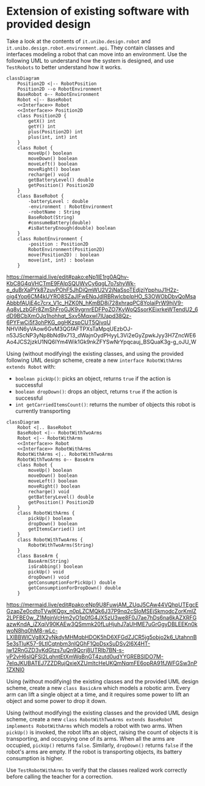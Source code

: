 # Extension of existing software with provided design

Take a look at the contents of `it.unibo.design.robot` and `it.unibo.design.robot.environment.api`. They contain classes and interfaces modeling a robot that can move into an environment.
Use the following UML to understand how the system is designed, and use `TestRobots` to better understand how it works.

```mermaid
classDiagram
    Position2D <|-- RobotPosition
    Position2D --o RobotEnvironment
    BaseRobot o-- RobotEnvironment
    Robot <|-- BaseRobot
    <<Interface>> Robot
    <<Interface>> Position2D
    class Position2D {
        getX() int
        getY() int
        plus(Position2D) int
        plus(int, int) int
    }
    class Robot {
        moveUp() boolean
        moveDown() boolean
        moveLeft() boolean
        moveRight() boolean
        recharge() void
        getBatteryLevel() double
        getPosition() Position2D
    }
    class BaseRobot {
        -batteryLevel : double
        -environment : RobotEnvironment
        -robotName : String
        BaseRobot(String)
        #consumeBattery(double)
        #isBatteryEnough(double) boolean
    }
    class RobotEnvironment {
        -position : Position2D
        RobotEnvironment(Position2D)
        move(Position2D) : boolean
        move(int, int) : boolean
    }
```

https://mermaid.live/edit#pako:eNp1lE1rg0AQhv-KbC8G4qVHCTmE9FAIpSQUWvCy6qgL7o7shyWk-e_duBrXaPYk87zuvPOhF5JhDiQmWU2V2jNaSsoTEdjziYpphuJ1H2z-oig4Yop6CM4kUYRO8SZaJlFwENqJdlRBRwIcbplpHO_S3OWObDbvQoMsaAbbbfAUjE4c7crx_V1c_HZK0N_hKmBD8j728xhraqPC8YolaiPrW9hjV9-Aq8vLzbGFr8ZmShFroGJK9vgrnrEDFPoZO7KyWoQSsorKEixrkeWTendU2_6dD9BCbXmOJq1hohhqt_Sxv5Mqxwl7lUapd38Qz-6PYFwCi5f3ohPKG_qgHKzspCUT5QjvqU   NHViN6yVAow6GvM3QGfAFTPXsTaMpqUEzbOJ-n53JScNP3yNp8bNd9x713_dWajnOydPHyyL3Vi2eGyZpwkJyy3H7ZncWE6Ao4JCS2jzkU1NQ6IYm4Wik1Gk9nkZFYSwNrYpqcauj_BSQuaK3g-g_oJU_W

Using (without modifying) the existing classes, and using the provided following UML design scheme,
create a new `interface RobotWithArms extends Robot` with:
* `boolean pickUp()`: picks an object, returns `true` if the action is successful
* `boolean dropDown()`: drops an object, returns `true` if the action is successful
* `int getCarriedItemsCount()`: returns the number of objects this robot is currently transporting

```mermaid
classDiagram
    Robot <|.. BaseRobot
    BaseRobot <|-- RobotWithTwoArms
    Robot <|-- RobotWithArms
    <<Interface>> Robot
    <<Interface>> RobotWithArms
    RobotWithArms <|.. RobotWithTwoArms
    RobotWithTwoArms o-- BaseArm
    class Robot {
        moveUp() boolean
        moveDown() boolean
        moveLeft() boolean
        moveRight() boolean
        recharge() void
        getBatteryLevel() double
        getPosition() Position2D
    }
    class RobotWithArms {
        pickUp() boolean
        dropDown() boolean
        getItemsCarried() int
    }
    class RobotWithTwoArms {
        RobotWithTwoArms(String)
    }
    class BaseArm {
        BaseArm(String)
        isGrabbing() boolean
        pickUp() void
        dropDown() void
        getConsumptionForPickUp() double
        getConsumptionForDropDown() double
    }
```

https://mermaid.live/edit#pako:eNp9U8FuwjAM_ZUqJ5CAw44VQhpUTEgcEGzapZe0cdtoTVwlKQgx_n0pLZCMQk6J37P9nq2cSIoMSEjSkmodcZorKmIZ2LPFBE0w_Z1MgjnVcHm2yO1p0fG4JX5zU3we8F0J7ae7hDs6na6kAZXRFGazwKndA_iZXqiV90KAEw3QSmmk20fLuHjuhJ7aUHME7uGrGgyDBLEEKn0kwoN8hq0hM8-wLc-LXlBBWlCVg8X2yNkdyMHMqbHDOK5hD6XFGdZJCR5jg5objo2k6_UtahnnB5e3sTluK57-9LtlCqtnbm3nlQGhF1QpDsxSuDSv2l6X4HT-jw12RnGZD3vKdGtzs7uQn9Qcrj8UTRIb7BN-s-vP2vH6sIQFSl2LqhntEtXmWqBnGT4zutd0udYYGREBSlDO7M-7eIqJKUBATEJ7ZZDRujQxieXZUmltcHeUKQmNqmFE6opRA91fJWFGSw3nP1ZXNI0

Using (without modifying) the existing classes and the provided UML design scheme,
create a new `class BasicArm` which models a robotic arm.
Every arm can lift a single object at a time, and it requires some power to lift an object and some power to drop it down.

Using (without modifying) the existing classes and the provided UML design scheme,
create a new `class RobotWithTwoArms extends BaseRobot implements RobotWithArms` which models a robot with two arms.
When `pickUp()` is invoked, the robot lifts an object, raising the count of objects it is transporting, and occupying one of its arms.
When all the arms are occupied, `pickUp()` returns `false`.
Similarly, `dropDown()` returns `false` if the robot's arms are empty.
If the robot is transporting objects, its battery consumption is higher.

Use `TestRobotWithArms` to verify that the classes realized work correctly before calling the teacher for a correction.

